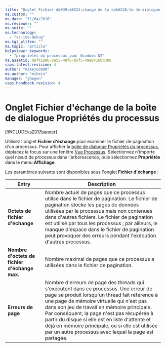 ```yaml
---
title: "Onglet Fichier d&#39;&#233;change de la bo&#238;te de dialogue Propri&#233;t&#233;s du processus | Microsoft Docs"
ms.custom: ""
ms.date: "11/04/2016"
ms.reviewer: ""
ms.suite: ""
ms.technology: 
  - "vs-ide-debug"
ms.tgt_pltfrm: ""
ms.topic: "article"
helpviewer_keywords: 
  - "propriétés du processus pour Windows NT"
ms.assetid: daf41a06-8a55-48f6-95f5-49a8416bd308
caps.latest.revision: 4
author: "mikejo5000"
ms.author: "mikejo"
manager: "ghogen"
caps.handback.revision: 4
---
```

# Onglet Fichier d&#39;&#233;change de la bo&#238;te de dialogue Propri&#233;t&#233;s du processus
[!INCLUDE[vs2017banner](../code-quality/includes/vs2017banner.md)]

Utilisez l'onglet **Fichier d'échange** pour examiner le fichier de pagination d'un processus.  Pour afficher la [boîte de dialogue Propriétés du processus](../debugger/process-properties-dialog-box.md), déplacez le focus sur une fenêtre [Vue Processus](../debugger/processes-view.md).  Sélectionnez n'importe quel nœud de processus dans l'arborescence, puis sélectionnez **Propriétés** dans le menu **Affichage**.  
  
 Les paramètres suivants sont disponibles sous l'onglet **Fichier d'échange** :  
  
|Entry|Description|  
|-----------|-----------------|  
|**Octets de fichier d'échange**|Nombre actuel de pages que ce processus utilise dans le fichier de pagination.  Le fichier de pagination stocke les pages de données utilisées par le processus mais non contenues dans d'autres fichiers.  Le fichier de pagination est utilisé par tous les processus ; par ailleurs, le manque d'espace dans le fichier de pagination peut provoquer des erreurs pendant l'exécution d'autres processus.|  
|**Nombre d'octets de fichier d'échange max.**|Nombre maximal de pages que ce processus a utilisées dans le fichier de pagination.|  
|**Erreurs de page**|Nombre d'erreurs de page des threads qui s'exécutent dans ce processus.  Une erreur de page se produit lorsqu'un thread fait référence à une page de mémoire virtuelle qui n'est pas dans son jeu de travail en mémoire principale.  Par conséquent, la page n'est pas récupérée à partir du disque si elle est en liste d'attente et déjà en mémoire principale, ou si elle est utilisée par un autre processus avec lequel la page est partagée.|